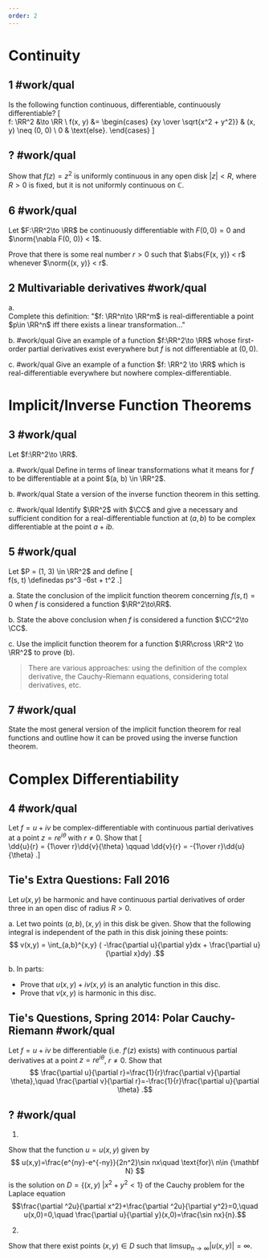```yaml
---
order: 2
---
```


# Continuity

## 1 #work/qual
Is the following function continuous, differentiable, continuously differentiable?
\[  
f: \RR^2 &\to \RR  \\
f(x, y) &= 
\begin{cases}
{xy \over \sqrt{x^2 + y^2}} & (x, y) \neq (0, 0) \\
0 & \text{else}.
\end{cases}
\]

## ? #work/qual

Show that $f(z) = z^2$ is uniformly continuous in any open disk $|z| < R$, where $R>0$ is fixed, but it is not uniformly continuous on $\mathbb C$.

## 6 #work/qual
Let $F:\RR^2\to \RR$ be continuously differentiable with $F(0, 0) = 0$ and $\norm{\nabla F(0, 0)} < 1$.

Prove that there is some real number $r> 0$ such that $\abs{F(x, y)} < r$ whenever $\norm{(x, y)} < r$.

## 2 Multivariable derivatives #work/qual

a.  
Complete this definition: "$f: \RR^n\to \RR^m$ is real-differentiable a point $p\in \RR^n$ iff there exists a linear transformation..."

b. #work/qual
Give an example of a function $f:\RR^2\to \RR$ whose first-order partial derivatives exist everywhere but $f$ is not differentiable at $(0, 0)$.

c. #work/qual
Give an example of a function $f: \RR^2 \to \RR$ which is real-differentiable everywhere but nowhere complex-differentiable.

# Implicit/Inverse Function Theorems

## 3 #work/qual
Let $f:\RR^2\to \RR$.

a. #work/qual
Define in terms of linear transformations what it means for $f$ to be differentiable at a point $(a, b) \in \RR^2$.

b. #work/qual
State a version of the inverse function theorem in this setting.

c. #work/qual
Identify $\RR^2$ with $\CC$ and give a necessary and sufficient condition for a real-differentiable function at $(a, b)$ to be complex differentiable at the point $a+ib$.

## 5 #work/qual
Let $P = (1, 3) \in \RR^2$ and define
\[  
f(s, t) \definedas ps^3 -6st + t^2
.\]

a. 
State the conclusion of the implicit function theorem concerning $f(s, t) = 0$ when $f$ is considered a function $\RR^2\to\RR$.

b. 
State the above conclusion when $f$ is considered a function $\CC^2\to \CC$.

c. 
Use the implicit function theorem for a function $\RR\cross \RR^2 \to \RR^2$ to prove (b).

> There are various approaches: using the definition of the complex derivative, the Cauchy-Riemann equations, considering total derivatives, etc.



## 7 #work/qual
State the most general version of the implicit function theorem for real functions and outline how it can be proved using the inverse function theorem.


	
# Complex Differentiability

## 4 #work/qual
Let $f = u+iv$ be complex-differentiable with continuous partial derivatives at a point $z = re^{i\theta}$ with $r\neq 0$.
Show that
\[  
\dd{u}{r} = {1\over r}\dd{v}{\theta} \qquad \dd{v}{r} = -{1\over r}\dd{u}{\theta}
.\]

## Tie's Extra Questions: Fall 2016

Let $u(x,y)$ be harmonic and have continuous partial derivatives of order three in an open disc of radius $R>0$.

a.
Let two points $(a,b), (x,y)$ in this disk be given. Show that the following integral is independent of the path in this disk joining these points:
$$
v(x,y) = \int_{a,b}^{x,y} ( -\frac{\partial u}{\partial y}dx +  \frac{\partial u}{\partial x}dy)
.$$

b. 
In parts:

- Prove that $u(x,y)+i v(x,y)$ is an analytic function in this disc.
- Prove that $v(x,y)$ is harmonic in this disc.
	
## Tie's Questions, Spring 2014: Polar Cauchy-Riemann #work/qual 

Let $f=u+iv$ be differentiable (i.e. $f'(z)$ exists) with continuous partial derivatives at a point $z=re^{i\theta}$, $r\not= 0$. 
Show that
$$
\frac{\partial u}{\partial r}=\frac{1}{r}\frac{\partial v}{\partial \theta},\quad
\frac{\partial v}{\partial r}=-\frac{1}{r}\frac{\partial u}{\partial \theta}
.$$

## ? #work/qual

1.
Show that the function $u=u(x,y)$ given by
$$
u(x,y)=\frac{e^{ny}-e^{-ny}}{2n^2}\sin nx\quad \text{for}\ n\in {\mathbf N}
$$
is the solution on $D=\{(x,y)\ | x^2+y^2<1\}$ of the Cauchy problem for the Laplace equation
$$\frac{\partial ^2u}{\partial x^2}+\frac{\partial ^2u}{\partial y^2}=0,\quad
u(x,0)=0,\quad \frac{\partial u}{\partial y}(x,0)=\frac{\sin nx}{n}.$$

2.
Show that there exist points $(x,y)\in D$ such that $\displaystyle{\limsup_{n\to\infty} |u(x,y)|=\infty}$.
